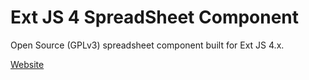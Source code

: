 Ext JS 4 SpreadSheet Component
==============================

Open Source (GPLv3) spreadsheet component built for Ext JS 4.x.

[Website](http://www.extjs4spreadsheet.com)